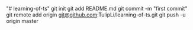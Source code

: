 "# learning-of-ts"  git init git add README.md git commit -m "first commit" git remote add origin git@github.com:TulipLi/learning-of-ts.git git push -u origin master

